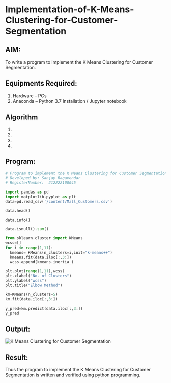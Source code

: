 # Implementation-of-K-Means-Clustering-for-Customer-Segmentation

## AIM:
To write a program to implement the K Means Clustering for Customer Segmentation.

## Equipments Required:
1. Hardware – PCs
2. Anaconda – Python 3.7 Installation / Jupyter notebook

## Algorithm
1. 
2. 
3. 
4. 

## Program:
```py
# Program to implement the K Means Clustering for Customer Segmentation.
# Developed by: Sanjay Ragavendar  
# RegisterNumber:  212222100045
```
```py
import pandas as pd
import matplotlib.pyplot as plt
data=pd.read_csv('/content/Mall_Customers.csv')
```
```py
data.head()
```
```py
data.info()
```
```py
data.isnull().sum()
```
```py
from sklearn.cluster import KMeans
wcss=[]
for i in range(1,11):
  kmeans= KMeans(n_clusters=i,init="k-means++")
  kmeans.fit(data.iloc[:,3:])
  wcss.append(kmeans.inertia_)
```
```py
plt.plot(range(1,11),wcss)
plt.xlabel("No. of Clusters")
plt.ylabel("wcss")
plt.title("Elbow Method")
```
```py
km=KMeans(n_clusters=5)
km.fit(data.iloc[:,3:])
```
```py
y_pred=km.predict(data.iloc[:,3:])
y_pred
```
## Output:
![K Means Clustering for Customer Segmentation](sam.png)


## Result:
Thus the program to implement the K Means Clustering for Customer Segmentation is written and verified using python programming.
